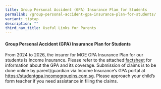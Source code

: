 ```yaml
---
title: Group Personal Accident (GPA) Insurance Plan for Students
permalink: /group-personal-accident-gpa-insurance-plan-for-students/
variant: tiptap
description: ""
third_nav_title: Useful Links for Parents
---
```

<h4>Group Personal Accident (GPA) Insurance Plan for Students</h4>
<p>From 2024 to 2026, the insurer for MOE GPA Insurance Plan for our students
is Income Insurance. Please refer to the attached <a href="/files/Forms/MOE_Student_Product_Fact_Sheet_2024.pdf" rel="noopener noreferrer nofollow" target="_blank">factsheet</a> for
information about the GPA and its coverage. Submission of claims is to
be done online by parent/guardian via Income Insurance’s GPA portal at
<a href="https://studentgpa.incomegroupins.com.sg" rel="noopener noreferrer nofollow" target="_blank">https://studentgpa.incomegroupins.com.sg</a>. Please approach your child’s
form teacher if you need assistance in filing the claims.</p>